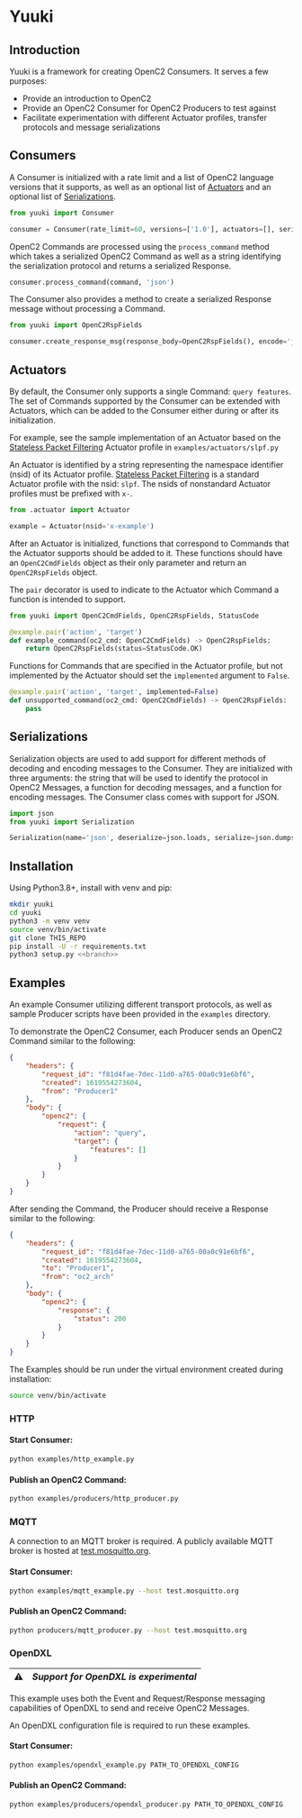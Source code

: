 # Yuuki

## Introduction

Yuuki is a framework for creating OpenC2 Consumers. It serves a few purposes:

* Provide an introduction to OpenC2
* Provide an OpenC2 Consumer for OpenC2 Producers to test against
* Facilitate experimentation with different Actuator profiles, transfer protocols and message serializations


## Consumers

A Consumer is initialized with a rate limit and a list of OpenC2 language versions that it supports, as well as an optional list of [Actuators](#actuators) and an optional list of [Serializations](#serializations).

```python
from yuuki import Consumer

consumer = Consumer(rate_limit=60, versions=['1.0'], actuators=[], serializations=[])
```

OpenC2 Commands are processed using the `process_command` method which takes a serialized OpenC2 Command as well as a string identifying the serialization protocol and returns a serialized Response.

```python
consumer.process_command(command, 'json')
```

The Consumer also provides a method to create a serialized Response message without processing a Command.

```python
from yuuki import OpenC2RspFields

consumer.create_response_msg(response_body=OpenC2RspFields(), encode='json')
```


## Actuators

By default, the Consumer only supports a single Command: `query features`.
The set of Commands supported by the Consumer can be extended with Actuators, which can be added to the Consumer either during or after its initialization.

For example, see the sample implementation of an Actuator based on the [Stateless Packet Filtering](https://docs.oasis-open.org/openc2/oc2slpf/v1.0/oc2slpf-v1.0.html) Actuator profile in `examples/actuators/slpf.py`

An Actuator is identified by a string representing the namespace identifier (nsid) of its Actuator profile.
[Stateless Packet Filtering](https://docs.oasis-open.org/openc2/oc2slpf/v1.0/oc2slpf-v1.0.html) is a standard Actuator profile with the nsid: `slpf`.
The nsids of nonstandard Actuator profiles must be prefixed with `x-`.

```python
from .actuator import Actuator

example = Actuator(nsid='x-example')
```

After an Actuator is initialized, functions that correspond to Commands that the Actuator supports should be added to it.
These functions should have an `OpenC2CmdFields` object as their only parameter and return an `OpenC2RspFields` object.

The `pair` decorator is used to indicate to the Actuator which Command a function is intended to support.

```python
from yuuki import OpenC2CmdFields, OpenC2RspFields, StatusCode

@example.pair('action', 'target')
def example_command(oc2_cmd: OpenC2CmdFields) -> OpenC2RspFields:
    return OpenC2RspFields(status=StatusCode.OK)
```

Functions for Commands that are specified in the Actuator profile, but not implemented by the Actuator should set the `implemented` argument to `False`.

```python
@example.pair('action', 'target', implemented=False)
def unsupported_command(oc2_cmd: OpenC2CmdFields) -> OpenC2RspFields:
    pass
```


## Serializations

Serialization objects are used to add support for different methods of decoding and encoding messages to the Consumer.
They are initialized with three arguments: the string that will be used to identify the protocol in OpenC2 Messages, a function for decoding messages, and a function for encoding messages. The Consumer class comes with support for JSON.
```python
import json
from yuuki import Serialization

Serialization(name='json', deserialize=json.loads, serialize=json.dumps)
```


## Installation

Using Python3.8+, install with venv and pip:
```sh
mkdir yuuki
cd yuuki
python3 -m venv venv
source venv/bin/activate
git clone THIS_REPO
pip install -U -r requirements.txt 
python3 setup.py <<branch>> 
```


## Examples

An example Consumer utilizing different transport protocols, as well as sample Producer scripts have been provided in the `examples` directory.

To demonstrate the OpenC2 Consumer, each Producer sends an OpenC2 Command similar to the following:

```json
{
    "headers": {
        "request_id": "f81d4fae-7dec-11d0-a765-00a0c91e6bf6",
        "created": 1619554273604,
        "from": "Producer1"
    },
    "body": {
        "openc2": {
            "request": {
                "action": "query",
                "target": {
                    "features": []
                }
            }
        }
    }
}
```

After sending the Command, the Producer should receive a Response similar to the following:

```json
{
    "headers": {
        "request_id": "f81d4fae-7dec-11d0-a765-00a0c91e6bf6",
        "created": 1619554273604,
        "to": "Producer1",
        "from": "oc2_arch"
    },
    "body": {
        "openc2": {
            "response": {
                "status": 200
            }
        }
    }
}
```

The Examples should be run under the virtual environment created during installation:
```sh
source venv/bin/activate
```

### HTTP

#### Start Consumer:
```sh
python examples/http_example.py
```

#### Publish an OpenC2 Command:
```sh
python examples/producers/http_producer.py
```

### MQTT
A connection to an MQTT broker is required. A publicly available MQTT broker is hosted at [test.mosquitto.org](https://test.mosquitto.org).

#### Start Consumer:
```sh
python examples/mqtt_example.py --host test.mosquitto.org
```

#### Publish an OpenC2 Command:
```sh
python producers/mqtt_producer.py --host test.mosquitto.org
```

### OpenDXL

| :warning:        | *Support for OpenDXL is experimental*|
|------------------|:-------------------------------------|

This example uses both the Event and Request/Response messaging capabilities of OpenDXL to send and receive OpenC2 Messages.

An OpenDXL configuration file is required to run these examples.

#### Start Consumer:
```sh
python examples/opendxl_example.py PATH_TO_OPENDXL_CONFIG
```

#### Publish an OpenC2 Command:
```sh
python examples/producers/opendxl_producer.py PATH_TO_OPENDXL_CONFIG
```
